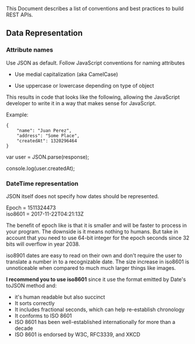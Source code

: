 This Document describes a list of conventions and best practices to build REST APIs.

## Data Representation

### Attribute names

Use JSON as default. Follow JavaScript conventions for naming attributes

- Use medial capitalization (aka CamelCase)

- Use uppercase or lowercase depending on type of object

This results in code that looks like the following, allowing the JavaScript developer to write it in a way that makes sense for JavaScript.

Example:
```
{
    "name": "Juan Perez",
    "address": "Some Place",
    "createdAt": 1320296464
}
```

var user = JSON.parse(response);

console.log(user.createdAt);

### DateTime representation

JSON itself does not specify how dates should be represented.

Epoch = 1511324473  
iso8601 =   2017-11-22T04:21:13Z

The benefit of epoch like is that it is smaller and will be faster to process in your program. The downside is it means nothing to humans. But take in account that you need to use 64-bit integer for the epoch seconds since 32 bits will overflow in year 2038.


iso8901 dates are easy to read on their own and don't require the user to translate a number in to a recognizable date. The size increase in iso8601 is unnoticeable when compared to much much larger things like images.

**I recommend you to use iso8601** since it use the format emitted by Date's toJSON method and:

- it's human readable but also succinct
- It sorts correctly
- It includes fractional seconds, which can help re-establish chronology
- It conforms to ISO 8601
- ISO 8601 has been well-established internationally for more than a decade
- ISO 8601 is endorsed by W3C, RFC3339, and XKCD

